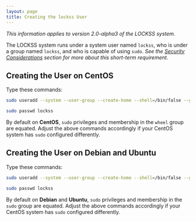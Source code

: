 ```yaml
---
layout: page
title: Creating the lockss User
---
```


*This information applies to version 2.0-alpha3 of the LOCKSS system.*

The LOCKSS system runs under a system user named `lockss`, who is under a group named `lockss`, and who is capable of using `sudo`. *See the [Security Considerations](../introduction/security) section for more about this short-term requirement.*

<!-- #osversion -->
## Creating the User on CentOS

Type these commands:

```bash
sudo useradd --system --user-group --create-home --shell=/bin/false --groups=wheel lockss

sudo passwd lockss
```

By default on **CentOS**, `sudo` privileges and membership in the `wheel` group are equated. Adjust the above commands accordingly if your CentOS system has `sudo` configured differently.

## Creating the User on Debian and Ubuntu

Type these commands:

```bash
sudo useradd --system --user-group --create-home --shell=/bin/false --groups=sudo lockss

sudo passwd lockss
```

By default on **Debian** and **Ubuntu**, `sudo` privileges and membership in the `sudo` group are equated. Adjust the above commands accordingly if your CentOS system has `sudo` configured differently.
